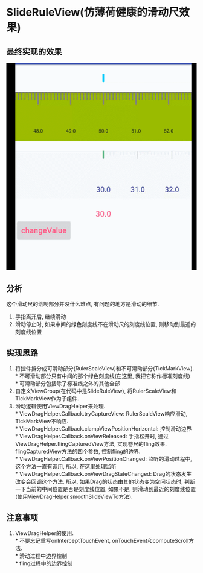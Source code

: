 # SlideRuleView(仿薄荷健康的滑动尺效果)
## 最终实现的效果
![](https://raw.githubusercontent.com/houtrry/SlideRuleView/master/img/gif2.gif)
## 分析
这个滑动尺的绘制部分并没什么难点, 有问题的地方是滑动的细节.  
1. 手指离开后, 继续滑动  
2. 滑动停止时, 如果中间的绿色刻度线不在滑动尺的刻度线位置, 则移动到最近的刻度线位置  
## 实现思路
1. 将控件拆分成可滑动部分(RulerScaleView)和不可滑动部分(TickMarkView).    
		* 不可滑动部分只有中间的那个绿色刻度线(在这里, 我把它称作标准刻度线)  
		* 可滑动部分包括除了标准线之外的其他全部  
2. 自定义ViewGroup(在代码中是SlideRuleView), 将RulerScaleView和TickMarkView作为子组件.  
3. 滑动逻辑使用ViewDragHelper来处理.  
		* ViewDragHelper.Callback.tryCaptureView: RulerScaleView响应滑动, TickMarkView不响应.  
		* ViewDragHelper.Callback.clampViewPositionHorizontal: 控制滑动边界  
		* ViewDragHelper.Callback.onViewReleased: 手指松开时, 通过ViewDragHelper.flingCapturedView方法, 实现卷尺的fling效果. flingCapturedView方法的四个参数, 控制fling的边界.  
		* ViewDragHelper.Callback.onViewPositionChanged: 监听的滑动过程中, 这个方法一直有调用, 所以, 在这里处理监听  
		* ViewDragHelper.Callback.onViewDragStateChanged: Drag的状态发生改变会回调这个方法. 所以, 如果Drag的状态由其他状态变为空闲状态时, 判断一下当前的中间位置是否是刻度线位置, 如果不是, 则滑动到最近的刻度线位置(使用ViewDragHelper.smoothSlideViewTo方法).  
		
## 注意事项
1. ViewDragHelper的使用.   
		* 不要忘记重写onInterceptTouchEvent, onTouchEvent和computeScroll方法.  
		* 滑动过程中边界控制  
		* fling过程中的边界控制  
